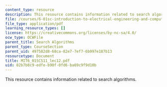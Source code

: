 ```yaml
---
content_type: resource
description: This resource contains information related to search algorithms.
file: /courses/6-01sc-introduction-to-electrical-engineering-and-computer-science-i-spring-2011/82b7b8c9edfeb90f0fd6ba69c9f9d10b_MIT6_01SCS11_lec12.pdf
file_type: application/pdf
learning_resource_types: []
license: https://creativecommons.org/licenses/by-nc-sa/4.0/
ocw_type: OCWFile
parent_title: Search Algorithms
parent_type: CourseSection
parent_uid: 497582d8-68ca-82e7-7ef7-6b997e187b13
resourcetype: Document
title: MIT6_01SCS11_lec12.pdf
uid: 82b7b8c9-edfe-b90f-0fd6-ba69c9f9d10b
---
```

This resource contains information related to search algorithms.